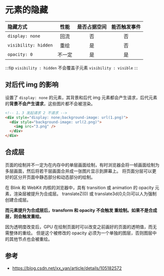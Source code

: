 # 元素的隐藏

| 隐藏方式             |  性能  | 是否占据空间 | 能否触发事件 |
| :------------------- | :----: | :----------: | :----------: |
| `display: none`      |  回流  |      否      |      否      |
| `visibility: hidden` |  重绘  |      是      |      否      |
| `opacity: 0`         | 不一定 |      是      |      是      |

:::tip
`visibility : hidden` 不会覆盖子元素 `visibility : visible`
:::

## 对后代 img 的影响

设置了 `display: none` 的元素，其背景和后代 img 元素都会产生请求，后代元素的**背景不会产生请求**，这些图片都不会被渲染。

```html
<!-- 1、3 发起请求 2 不请求 -->
<div style="display: none;background-image: url(1.png)">
  <div style="background-image: url(2.png)">
    <img src="3.png" />
  </div>
</div>
```

## 合成层

页面的绘制并不一定为在内存中的单层画面绘制，有时浏览器会将一帧画面绘制为多层画面，然后将若干层画面合并成一张图片显示到屏幕上。
将页面分层可以更好的区分开页面中静态部分和动态部分的绘制。

在 Blink 和 WebKit 内核的浏览器中，具有 transition 或 animation 的 opacity 元素，渲染层被提升为合成层。
translateZ(0) 或 translate3d(0,0,0)可以人为强制创建合成层。

**而元素提升为合成层后，transform 和 opacity 不会触发 重绘制。如果不是合成层，则会触发重绘。**

因为透明度改变后，GPU 在绘制页面时可以改变之前画好的页面的透明值，而无需整体的重绘。
但是这个被修改的 opacity 必须为一个单独的图层，否则图层中的其他节点也会被重绘。

## 参考

- https://blog.csdn.net/xx_yan/article/details/105182572
